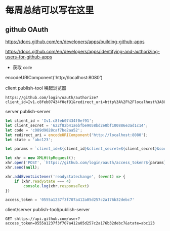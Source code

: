 # 每周总结可以写在这里

## github OAuth

https://docs.github.com/en/developers/apps/building-github-apps

https://docs.github.com/en/developers/apps/identifying-and-authorizing-users-for-github-apps

* 获取 `code`

encodeURIComponent('http://localhost:8080')

client publish-tool 唤起浏览器

```
https://github.com/login/oauth/authorize?client_id=Iv1.c8feb07434f0ef91&redirect_uri=http%3A%2F%2Flocalhost%3A8080&state=abc123
```

server publish-server

```js
let client_id = 'Iv1.c8feb07434f0ef91';
let client_secret = '622f82b41a6bfbe9058bd2e0bf100886e3ad1c14';
let code = 'c089d9028caf7be2aa52';
let redirect_uri = encodeURIComponent('http://localhost:8080');
let state = 'abc123';

let params = `client_id=${client_id}&client_secret=${client_secret}&code=${code}&redirect_uri=${redirect_uri}&state=${state}`;

let xhr = new XMLHttpRequest();
xhr.open('POST', `https://github.com/login/oauth/access_token?${params}`, true);
xhr.send(null);

xhr.addEventListener('readystatechange', (event) => {
    if (xhr.readyState === 4)
        console.log(xhr.responseText)
})

access_token = '0555a1237f3f707a412a05d257c2a176b32debc7'

```

client/server publish-tool/publish-server
```
GET shttps://api.github.com/user?access_token=0555a1237f3f707a412a05d257c2a176b32debc7&state=abc123
```



